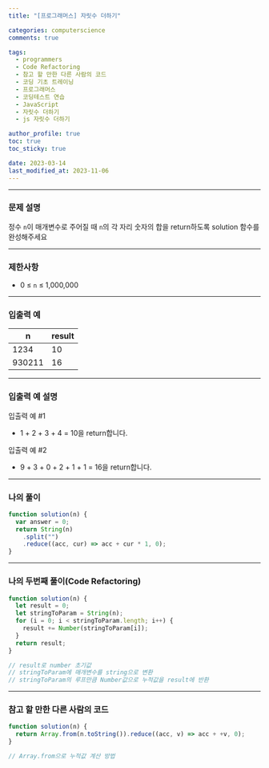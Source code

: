 ```yaml
---
title: "[프로그래머스] 자릿수 더하기"

categories: computerscience
comments: true

tags:
  - programmers
  - Code Refactoring
  - 참고 할 만한 다른 사람의 코드
  - 코딩 기초 트레이닝
  - 프로그래머스
  - 코딩테스트 연습
  - JavaScript
  - 자릿수 더하기
  - js 자릿수 더하기

author_profile: true
toc: true
toc_sticky: true

date: 2023-03-14
last_modified_at: 2023-11-06
---
```


---

### 문제 설명

정수 `n`이 매개변수로 주어질 때 `n`의 각 자리 숫자의 합을 return하도록 solution 함수를 완성해주세요

---

### 제한사항

- 0 ≤ `n` ≤ 1,000,000

---

### 입출력 예

| n      | result |
| ------ | ------ |
| 1234   | 10     |
| 930211 | 16     |

---

### 입출력 예 설명

입출력 예 #1

- 1 + 2 + 3 + 4 = 10을 return합니다.

입출력 예 #2

- 9 + 3 + 0 + 2 + 1 + 1 = 16을 return합니다.

---

### 나의 풀이

```jsx
function solution(n) {
  var answer = 0;
  return String(n)
    .split("")
    .reduce((acc, cur) => acc + cur * 1, 0);
}
```

---

### 나의 두번째 풀이(Code Refactoring)

```jsx
function solution(n) {
  let result = 0;
  let stringToParam = String(n);
  for (i = 0; i < stringToParam.length; i++) {
    result += Number(stringToParam[i]);
  }
  return result;
}

// result로 number 초기값
// stringToParam에 매개변수를 string으로 변환
// stringToParam의 루프만큼 Number값으로 누적값을 result에 반환
```

---

### 참고 할 만한 다른 사람의 코드

```jsx
function solution(n) {
  return Array.from(n.toString()).reduce((acc, v) => acc + +v, 0);
}

// Array.from으로 누적값 계산 방법
```
